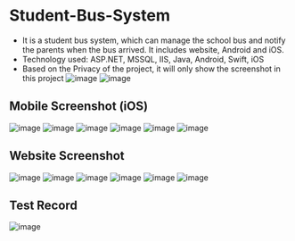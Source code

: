 # Student-Bus-System
* It is a student bus system, which can manage the school bus and notify the parents when the bus arrived. It includes website, Android and iOS.
* Technology used: ASP.NET, MSSQL, IIS, Java, Android, Swift, iOS
* Based on the Privacy of the project, it will only show the screenshot in this project
![image](https://github.com/BanNel/Student-Bus-System/blob/master/Student%20Bus%20System%20Photo/maindesign.png)
![image](https://github.com/BanNel/Student-Bus-System/blob/master/Student%20Bus%20System%20Photo/%E5%9C%96%E7%89%87%20040.png)


## Mobile Screenshot (iOS)

![image](https://github.com/BanNel/Student-Bus-System/blob/master/Student%20Bus%20System%20Photo/1.PNG)
![image](https://github.com/BanNel/Student-Bus-System/blob/master/Student%20Bus%20System%20Photo/2.PNG)
![image](https://github.com/BanNel/Student-Bus-System/blob/master/Student%20Bus%20System%20Photo/4.PNG)
![image](https://github.com/BanNel/Student-Bus-System/blob/master/Student%20Bus%20System%20Photo/3.PNG)
![image](https://github.com/BanNel/Student-Bus-System/blob/master/Student%20Bus%20System%20Photo/1%20(2).PNG)
![image](https://github.com/BanNel/Student-Bus-System/blob/master/Student%20Bus%20System%20Photo/1%20(3).PNG)

## Website Screenshot
![image](https://github.com/BanNel/Student-Bus-System/blob/master/Student%20Bus%20System%20Photo/%E5%9C%96%E7%89%87%20040.png)
![image](https://github.com/BanNel/Student-Bus-System/blob/master/Student%20Bus%20System%20Photo/%E5%9C%96%E7%89%87%20027.png)
![image](https://github.com/BanNel/Student-Bus-System/blob/master/Student%20Bus%20System%20Photo/%E5%9C%96%E7%89%87%20022.png)
![image](https://github.com/BanNel/Student-Bus-System/blob/master/Student%20Bus%20System%20Photo/%E5%9C%96%E7%89%87%20029.png)
![image](https://github.com/BanNel/Student-Bus-System/blob/master/Student%20Bus%20System%20Photo/%E5%9C%96%E7%89%87%20019.png)
![image](https://github.com/BanNel/Student-Bus-System/blob/master/Student%20Bus%20System%20Photo/%E5%9C%96%E7%89%87%20034.png)
## Test Record
![image](https://github.com/BanNel/Student-Bus-System/blob/master/Student%20Bus%20System%20Photo/Screenshot_1.png)
